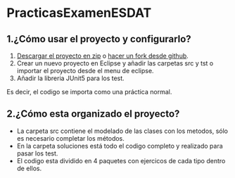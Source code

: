 # PracticasExamenESDAT

## 1.¿Cómo usar el proyecto y configurarlo?
1. [Descargar el proyecto en zip](https://github.com/aaronrojas32/PracticasExamenESDAT/archive/refs/heads/main.zip) o [hacer un fork desde github](https://github.com/aaronrojas32/PracticasExamenESDAT/fork).
2. Crear un nuevo proyecto en Eclipse y añadir las carpetas src y tst o importar el proyecto desde el menu de eclipse.
3. Añadir la libreria JUnit5 para los test.

Es decir, el codigo se importa como una práctica normal.

## 2.¿Cómo esta organizado el proyecto?
  - La carpeta src contiene el modelado de las clases con los metodos, sólo es necesario completar los métodos.
  - En la carpeta soluciones está todo el codigo completo y realizado para pasar los test.
  - El codigo esta dividido en 4 paquetes con ejercicos de cada tipo dentro de ellos.
